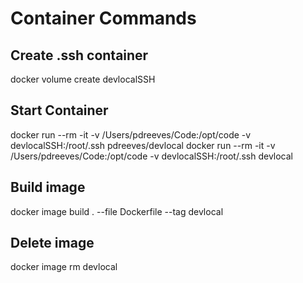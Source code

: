 # Container Commands

## Create .ssh container
docker volume create devlocalSSH

## Start Container
docker run --rm -it -v /Users/pdreeves/Code:/opt/code -v devlocalSSH:/root/.ssh pdreeves/devlocal
docker run --rm -it -v /Users/pdreeves/Code:/opt/code -v devlocalSSH:/root/.ssh devlocal

## Build image
docker image build . --file Dockerfile --tag devlocal

## Delete image
docker image rm devlocal
